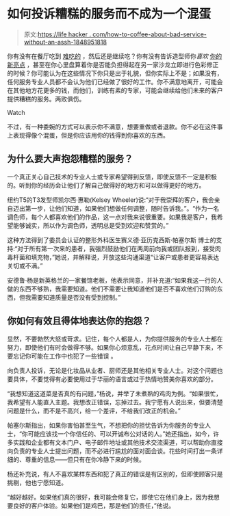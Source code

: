 # 如何投诉糟糕的服务而不成为一个混蛋

> 原文:[https://life hacker . com/how-to-coffee-about-bad-service-without-an-assh-1848951818](https://lifehacker.com/how-to-complain-about-bad-service-without-being-an-assh-1848951818)

你有没有在餐厅吃到 [难吃的](https://lifehacker.com/stop-blaming-food-poisoning-on-the-last-thing-you-ate-1796688099) ，然后还是继续吃？你有没有告诉造型师你*喜欢* [你的新亮点](https://lifehacker.com/find-the-ideal-color-palette-for-your-skin-tone-hair-c-1846026385) ，甚至在你心里盘算着你是否能负担得起在另一家沙龙立即进行色彩修正的时候？你可能认为在这些情况下你只是出于礼貌，但你实际上不是；如果没有，任何服务专业人员都不会认为他们已经做了很好的工作。你不满意地离开，可能会在其他地方花更多的钱，而他们，训练有素的专家，可能会继续给他们未来的客户提供糟糕的服务。两败俱伤。

Watch

不过，有一种委婉的方式可以表示你不满意，想要重做或者退款。你不必在这件事上表现得像个混蛋，但是你应该用你的钱得到你喜欢的东西。

## 为什么要大声抱怨糟糕的服务？

一个真正关心自己技术的专业人士或专家希望得到反馈，即使反馈不一定是积极的。听到你的经历会让他们了解自己做得好的地方和可以做得更好的地方。

纽约T5的T3发型师凯尔西·惠勒(Kelsey Wheeler)说:“对于我崇拜的客户，我会亲自迈出第一步，让他们知道，如果他们想做任何调整，随时告诉我。”。“作为一名调色师，每个人都喜欢他们的作品，这一点对我来说很重要。如果我是客户，我希望能够诚实，所以作为调色师，透明总是受到欢迎和赞赏的。”

这种方法得到了委员会认证的整形外科医生赛义德·亚历克西斯·帕塞尔斯 博士的支持:“对于所有第一次来的患者，我强烈鼓励他们在两周前向我或团队报到，接受肉毒杆菌和填充物，”她说，并解释说，开放这些沟通渠道“让客户或患者更容易表达关切或不满。”

安德鲁·杨是新英格兰的一家餐馆老板，他表示同意，并补充道:“如果我这一行的人做的东西不够熟，我需要知道。他们不需要让我知道他们是否不喜欢他们订购的东西，但我需要知道质量是否没有受到控制。”

## 你如何有效且得体地表达你的抱怨？

显然，不要勃然大怒或苛求。记住，每个人都是人，为你提供服务的专业人士都在努力，即使他们有时会做得不够。如果你心烦意乱，花点时间让自己平静下来，不要忘记你可能在工作中也犯了一些错误 。

向负责人投诉，无论是化妆品从业者、厨师还是其他相关专业人士。对这个问题也要具体，不要觉得有必要使用过于华丽的语言或过于热情地赞美你喜欢的部分。

“我想知道这道菜是否真的有问题，”杨说，并举了未煮熟的鸡肉为例。“如果很忙，我希望有人能直入主题。我想改正错误，忘掉过去。我宁愿有人说出来，但要清楚问题是什么，而不是不高兴，给一个差评，不给我们改正的机会。”

帕塞尔斯指出，如果你害怕甚至生气，不想把你的担忧告诉为你服务的专业人士，“你可能应该找一个你信任的、可以开诚布公对话的人。”她还指出，如今，许多实践和企业都有文本门户、电子邮件地址或其他技术交流渠道，可以帮助你直接向负责的专业人士提出问题，而不必进行尴尬的面对面会谈。花些时间打出一条详细的、尊重的信息——但只有在你冷静下来的时候。

杨还补充说，有人不喜欢某样东西和犯了真正的错误是有区别的，但即使顾客只是挑剔，他也宁愿知道。

“越好越好。如果他们真的很好，我可能会修复它，即使它在他们身上，因为我想要良好的客户体验。如果他们是鸡巴，那是他们的责任，”他说。
